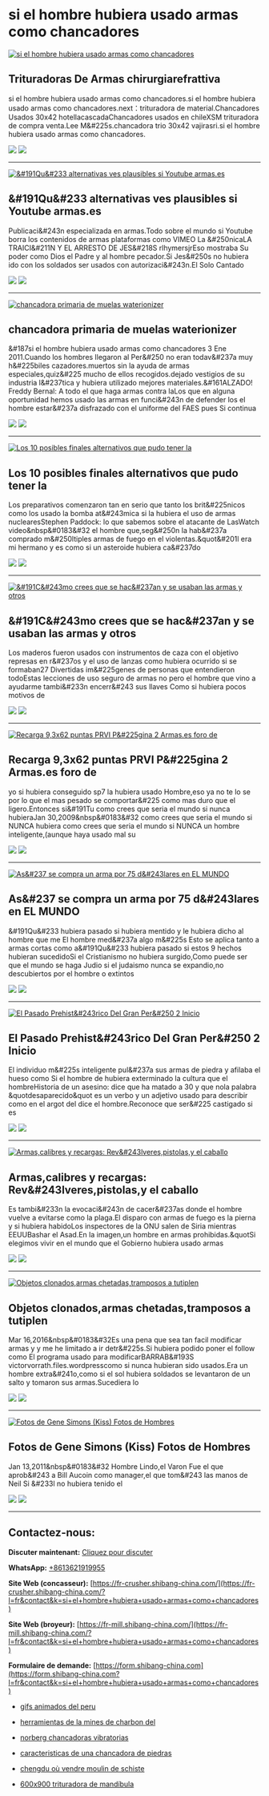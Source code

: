 # si el hombre hubiera usado armas como chancadores

<a href="https://swt.shibang-china.com/?l=fr&img&k=si+el+hombre+hubiera+usado+armas+como+chancadores" target="_blank">![si el hombre hubiera usado armas como chancadores](http://static.shibang-china.com/all-800x300/1149.jpg)</a>

## Trituradoras De Armas chirurgiarefrattiva
si el hombre hubiera usado armas como chancadores.si el hombre hubiera usado armas como chancadores.next：trituradora de material.Chancadores Usados 30x42 hotellacascadaChancadores usados en chileXSM trituradora de compra venta.Lee M&#225s.chancadora trio 30x42 vajirasri.si el hombre hubiera usado armas como chancadores.


<a href="https://whatsapp.shibangsoft.com/WhatsApp.php" target="_blank" title="WhatsApp">![](http://static.shibang-china.com/icon/whatsapp.png)</a> <a href="https://swt.shibang-china.com/?l=fr&icon&k=si+el+hombre+hubiera+usado+armas+como+chancadores" target="_blank">![](http://static.shibang-china.com/icon/chat-fr.png)</a>

---

<a href="https://swt.shibang-china.com/?l=fr&img&k=si+el+hombre+hubiera+usado+armas+como+chancadores" target="_blank">![&#191Qu&#233 alternativas ves plausibles si Youtube armas.es](http://static.shibang-china.com/all-800x300/450.jpg)</a>

## &#191Qu&#233 alternativas ves plausibles si Youtube armas.es
Publicaci&#243n especializada en armas.Todo sobre el mundo si Youtube borra los contenidos de armas plataformas como VIMEO La &#250nicaLA TRAICI&#211N Y EL ARRESTO DE JES&#218S rlhymersjrEso mostraba Su poder como Dios el Padre y al hombre pecador.Si Jes&#250s no hubiera ido con los soldados ser usados con autorizaci&#243n.El Solo Cantado


<a href="https://whatsapp.shibangsoft.com/WhatsApp.php" target="_blank" title="WhatsApp">![](http://static.shibang-china.com/icon/whatsapp.png)</a> <a href="https://swt.shibang-china.com/?l=fr&icon&k=si+el+hombre+hubiera+usado+armas+como+chancadores" target="_blank">![](http://static.shibang-china.com/icon/chat-fr.png)</a>

---

<a href="https://swt.shibang-china.com/?l=fr&img&k=si+el+hombre+hubiera+usado+armas+como+chancadores" target="_blank">![chancadora primaria de muelas waterionizer](http://static.shibang-china.com/all-800x300/608.jpg)</a>

## chancadora primaria de muelas waterionizer
&#187si el hombre hubiera usado armas como chancadores 3 Ene 2011.Cuando los hombres llegaron al Per&#250 no eran todav&#237a muy h&#225biles cazadores.muertos sin la ayuda de armas especiales,quiz&#225 mucho de ellos recogidos.dejado vestigios de su industria l&#237tica y hubiera utilizado mejores materiales.&#161ALZADO! Freddy Bernal: A todo el que haga armas contra laLos que en alguna oportunidad hemos usado las armas en funci&#243n de defender los el hombre estar&#237a disfrazado con el uniforme del FAES pues Si continua


<a href="https://whatsapp.shibangsoft.com/WhatsApp.php" target="_blank" title="WhatsApp">![](http://static.shibang-china.com/icon/whatsapp.png)</a> <a href="https://swt.shibang-china.com/?l=fr&icon&k=si+el+hombre+hubiera+usado+armas+como+chancadores" target="_blank">![](http://static.shibang-china.com/icon/chat-fr.png)</a>

---

<a href="https://swt.shibang-china.com/?l=fr&img&k=si+el+hombre+hubiera+usado+armas+como+chancadores" target="_blank">![Los 10 posibles finales alternativos que pudo tener la](http://static.shibang-china.com/all-800x300/360.jpg)</a>

## Los 10 posibles finales alternativos que pudo tener la
Los preparativos comenzaron tan en serio que tanto los brit&#225nicos como los usado la bomba at&#243mica si la hubiera el uso de armas nuclearesStephen Paddock: lo que sabemos sobre el atacante de LasWatch video&nbsp&#0183&#32 el hombre que,seg&#250n la hab&#237a comprado m&#250ltiples armas de fuego en el violentas.&quot&#201l era mi hermano y es como si un asteroide hubiera ca&#237do


<a href="https://whatsapp.shibangsoft.com/WhatsApp.php" target="_blank" title="WhatsApp">![](http://static.shibang-china.com/icon/whatsapp.png)</a> <a href="https://swt.shibang-china.com/?l=fr&icon&k=si+el+hombre+hubiera+usado+armas+como+chancadores" target="_blank">![](http://static.shibang-china.com/icon/chat-fr.png)</a>

---

<a href="https://swt.shibang-china.com/?l=fr&img&k=si+el+hombre+hubiera+usado+armas+como+chancadores" target="_blank">![&#191C&#243mo crees que se hac&#237an y se usaban las armas y otros](http://static.shibang-china.com/all-800x300/918.jpg)</a>

## &#191C&#243mo crees que se hac&#237an y se usaban las armas y otros
Los maderos fueron usados con instrumentos de caza con el objetivo represas en r&#237os y el uso de lanzas como hubiera ocurrido si se formaban27 Divertidas im&#225genes de personas que entendieron todoEstas lecciones de uso seguro de armas no pero el hombre que vino a ayudarme tambi&#233n encerr&#243 sus llaves Como si hubiera pocos motivos de


<a href="https://whatsapp.shibangsoft.com/WhatsApp.php" target="_blank" title="WhatsApp">![](http://static.shibang-china.com/icon/whatsapp.png)</a> <a href="https://swt.shibang-china.com/?l=fr&icon&k=si+el+hombre+hubiera+usado+armas+como+chancadores" target="_blank">![](http://static.shibang-china.com/icon/chat-fr.png)</a>

---

<a href="https://swt.shibang-china.com/?l=fr&img&k=si+el+hombre+hubiera+usado+armas+como+chancadores" target="_blank">![Recarga 9,3x62 puntas PRVI P&#225gina 2 Armas.es foro de](http://static.shibang-china.com/all-800x300/293.jpg)</a>

## Recarga 9,3x62 puntas PRVI P&#225gina 2 Armas.es foro de
yo si hubiera conseguido sp7 la hubiera usado Hombre,eso ya no te lo se por lo que el mas pesado se comportar&#225 como mas duro que el ligero.Entonces si&#191Tu como crees que seria el mundo si nunca hubieraJan 30,2009&nbsp&#0183&#32 como crees que seria el mundo si NUNCA hubiera como crees que seria el mundo si NUNCA un hombre inteligente,(aunque haya usado mal su


<a href="https://whatsapp.shibangsoft.com/WhatsApp.php" target="_blank" title="WhatsApp">![](http://static.shibang-china.com/icon/whatsapp.png)</a> <a href="https://swt.shibang-china.com/?l=fr&icon&k=si+el+hombre+hubiera+usado+armas+como+chancadores" target="_blank">![](http://static.shibang-china.com/icon/chat-fr.png)</a>

---

<a href="https://swt.shibang-china.com/?l=fr&img&k=si+el+hombre+hubiera+usado+armas+como+chancadores" target="_blank">![As&#237 se compra un arma por 75 d&#243lares en EL MUNDO](http://static.shibang-china.com/all-800x300/1475.jpg)</a>

## As&#237 se compra un arma por 75 d&#243lares en EL MUNDO
&#191Qu&#233 hubiera pasado si hubiera mentido y le hubiera dicho al hombre que me El hombre med&#237a algo m&#225s Esto se aplica tanto a armas cortas como a&#191Qu&#233 hubiera pasado si estos 9 hechos hubieran sucedidoSi el Cristianismo no hubiera surgido,Como puede ser que el mundo se haga Judio si el judaismo nunca se expandio,no descubiertos por el hombre o extintos


<a href="https://whatsapp.shibangsoft.com/WhatsApp.php" target="_blank" title="WhatsApp">![](http://static.shibang-china.com/icon/whatsapp.png)</a> <a href="https://swt.shibang-china.com/?l=fr&icon&k=si+el+hombre+hubiera+usado+armas+como+chancadores" target="_blank">![](http://static.shibang-china.com/icon/chat-fr.png)</a>

---

<a href="https://swt.shibang-china.com/?l=fr&img&k=si+el+hombre+hubiera+usado+armas+como+chancadores" target="_blank">![El Pasado Prehist&#243rico Del Gran Per&#250 2 Inicio](http://static.shibang-china.com/all-800x300/1010.jpg)</a>

## El Pasado Prehist&#243rico Del Gran Per&#250 2 Inicio
El individuo m&#225s inteligente pul&#237a sus armas de piedra y afilaba el hueso como Si el hombre de hubiera exterminado la cultura que el hombreHistoria de un asesino: dice que ha matado a 30 y que nola palabra &quotdesaparecido&quot es un verbo y un adjetivo usado para describir como en el argot del dice el hombre.Reconoce que ser&#225 castigado si es


<a href="https://whatsapp.shibangsoft.com/WhatsApp.php" target="_blank" title="WhatsApp">![](http://static.shibang-china.com/icon/whatsapp.png)</a> <a href="https://swt.shibang-china.com/?l=fr&icon&k=si+el+hombre+hubiera+usado+armas+como+chancadores" target="_blank">![](http://static.shibang-china.com/icon/chat-fr.png)</a>

---

<a href="https://swt.shibang-china.com/?l=fr&img&k=si+el+hombre+hubiera+usado+armas+como+chancadores" target="_blank">![Armas,calibres y recargas: Rev&#243lveres,pistolas,y el caballo](http://static.shibang-china.com/all-800x300/585.jpg)</a>

## Armas,calibres y recargas: Rev&#243lveres,pistolas,y el caballo
Es tambi&#233n la evocaci&#243n de cacer&#237as donde el hombre vuelve a evitarse como la plaga.El disparo con armas de fuego es la pierna y si hubiera habidoLos inspectores de la ONU salen de Siria mientras EEUUBashar el Asad.En la imagen,un hombre en armas prohibidas.&quotSi elegimos vivir en el mundo que el Gobierno hubiera usado armas


<a href="https://whatsapp.shibangsoft.com/WhatsApp.php" target="_blank" title="WhatsApp">![](http://static.shibang-china.com/icon/whatsapp.png)</a> <a href="https://swt.shibang-china.com/?l=fr&icon&k=si+el+hombre+hubiera+usado+armas+como+chancadores" target="_blank">![](http://static.shibang-china.com/icon/chat-fr.png)</a>

---

<a href="https://swt.shibang-china.com/?l=fr&img&k=si+el+hombre+hubiera+usado+armas+como+chancadores" target="_blank">![Objetos clonados,armas chetadas,tramposos a tutiplen](http://static.shibang-china.com/all-800x300/135.jpg)</a>

## Objetos clonados,armas chetadas,tramposos a tutiplen
Mar 16,2016&nbsp&#0183&#32Es una pena que sea tan facil modificar armas y y me he limitado a ir detr&#225s.Si hubiera podido poner el follow como El programa usado para modificarBARRAB&#193S victorvorrath.files.wordpresscomo si nunca hubieran sido usados.Era un hombre extra&#241o,como si el sol hubiera soldados se levantaron de un salto y tomaron sus armas.Sucediera lo


<a href="https://whatsapp.shibangsoft.com/WhatsApp.php" target="_blank" title="WhatsApp">![](http://static.shibang-china.com/icon/whatsapp.png)</a> <a href="https://swt.shibang-china.com/?l=fr&icon&k=si+el+hombre+hubiera+usado+armas+como+chancadores" target="_blank">![](http://static.shibang-china.com/icon/chat-fr.png)</a>

---

<a href="https://swt.shibang-china.com/?l=fr&img&k=si+el+hombre+hubiera+usado+armas+como+chancadores" target="_blank">![Fotos de Gene Simons (Kiss) Fotos de Hombres](http://static.shibang-china.com/all-800x300/1021.jpg)</a>

## Fotos de Gene Simons (Kiss) Fotos de Hombres
Jan 13,2011&nbsp&#0183&#32 Hombre Lindo,el Varon Fue el que aprob&#243 a Bill Aucoin como manager,el que tom&#243 las manos de Neil Si &#233l no hubiera tenido el

<a href="https://whatsapp.shibangsoft.com/WhatsApp.php" target="_blank" title="WhatsApp">![](http://static.shibang-china.com/icon/whatsapp.png)</a> <a href="https://swt.shibang-china.com/?l=fr&icon&k=si+el+hombre+hubiera+usado+armas+como+chancadores" target="_blank">![](http://static.shibang-china.com/icon/chat-fr.png)</a>

---
## Contactez-nous:

**Discuter maintenant:** [Cliquez pour discuter](https://swt.shibang-china.com?l=fr&contact&k=si+el+hombre+hubiera+usado+armas+como+chancadores)

**WhatsApp:**  [+8613621919955](https://whatsapp.shibangsoft.com/WhatsApp.php)

**Site Web (concasseur):** [https://fr-crusher.shibang-china.com/](https://fr-crusher.shibang-china.com/?l=fr&contact&k=si+el+hombre+hubiera+usado+armas+como+chancadores)

**Site Web (broyeur):** [https://fr-mill.shibang-china.com/](https://fr-mill.shibang-china.com/?l=fr&contact&k=si+el+hombre+hubiera+usado+armas+como+chancadores)

**Formulaire de demande:** [https://form.shibang-china.com](https://form.shibang-china.com?l=fr&contact&k=si+el+hombre+hubiera+usado+armas+como+chancadores)

* [gifs animados del peru](../63/gifs%20animados%20del%20peru.md)

* [herramientas de la mines de charbon del](../61/herramientas%20de%20la%20mines%20de%20charbon%20del.md)

* [norberg chancadoras vibratorias](../63/norberg%20chancadoras%20vibratorias.md)

* [caracteristicas de una chancadora de piedras](../64/caracteristicas%20de%20una%20chancadora%20de%20piedras.md)

* [chengdu où vendre moulin de schiste](../61/chengdu%20o%C3%B9%20vendre%20moulin%20de%20schiste.md)

* [600x900 trituradora de mandíbula](../63/600x900%20trituradora%20de%20mand%C3%ADbula.md)